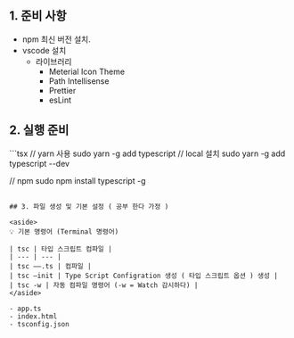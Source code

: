 ## 1. 준비 사항

- npm 최신 버전 설치.
- vscode 설치
    - 라이브러리
        - Meterial Icon Theme
        - Path Intellisense
        - Prettier
        - esLint

## 2. 실행 준비


<aside>
```tsx
// yarn 사용
sudo yarn -g add typescript
// local 설치
sudo yarn -g  add typescript --dev
    
// npm
sudo npm install typescript -g
```</aside>

## 3. 파일 생성 및 기본 설정 ( 공부 한다 가정 )

<aside>
💡 기본 명령어 (Terminal 명령어)

| tsc | 타입 스크립트 컴파일 |
| --- | --- |
| tsc ——.ts | 컴파일 |
| tsc —init | Type Script Configration 생성 ( 타입 스크립트 옵션 ) 생성 |
| tsc -w | 자동 컴파일 명령어 (-w = Watch 감시하다) |
</aside>

- app.ts
- index.html
- tsconfig.json
